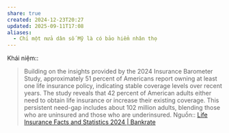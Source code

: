 ```yaml
---
share: true
created: 2024-12-23T20:27
updated: 2025-09-11T17:08
aliases:
  - Chỉ một nửa dân số Mỹ là có bảo hiểm nhân thọ
---
```

Khái niệm:: 
> Building on the insights provided by the 2024 Insurance Barometer Study, approximately 51 percent of Americans report owning at least one life insurance policy, indicating stable coverage levels over recent years. The study reveals that 42 percent of American adults either need to obtain life insurance or increase their existing coverage. This persistent need-gap includes about 102 million adults, blending those who are uninsured and those who are underinsured.
Nguồn:: [Life Insurance Facts and Statistics 2024 \| Bankrate](https://www.bankrate.com/insurance/life-insurance/life-insurance-statistics/)
